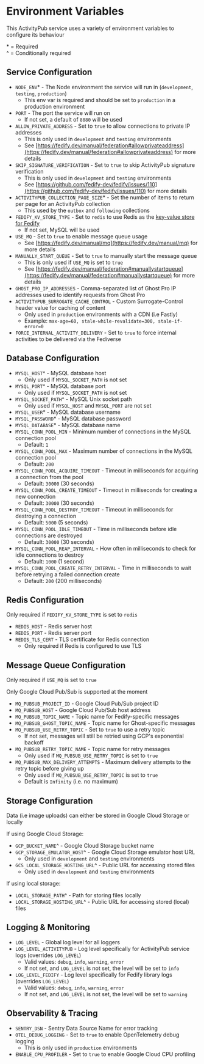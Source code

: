 # Environment Variables

This ActivityPub service uses a variety of environment variables to configure its behaviour

<p>
    * = Required
    <br />
    ^ = Conditionally required
</p>

## Service Configuration

- `NODE_ENV`* - The Node environment the service will run in (`development`, `testing`, `production`)
  - This env var is required and should be set to `production` in a production environment
- `PORT` - The port the service will run on
  - If not set, a default of `8080` will be used
- `ALLOW_PRIVATE_ADDRESS` - Set to `true` to allow connections to private IP addresses
  - This is only used in `development` and `testing` environments
  - See [https://fedify.dev/manual/federation#allowprivateaddress](https://fedify.dev/manual/federation#allowprivateaddress) for more details
- `SKIP_SIGNATURE_VERIFICATION` - Set to `true` to skip ActivityPub signature verification
  - This is only used in `development` and `testing` environments
  - See [https://github.com/fedify-dev/fedify/issues/110](https://github.com/fedify-dev/fedify/issues/110) for more details
- `ACTIVITYPUB_COLLECTION_PAGE_SIZE`* - Set the number of items to return per page for an ActivityPub collection
  - This used by the `outbox` and `following` collections
- `FEDIFY_KV_STORE_TYPE` - Set to `redis` to use Redis as the [key-value store for Fedify](https://fedify.dev/manual/kv)
  - If not set, MySQL will be used
- `USE_MQ` - Set to `true` to enable message queue usage
  - See [https://fedify.dev/manual/mq](https://fedify.dev/manual/mq) for more details
- `MANUALLY_START_QUEUE` - Set to `true` to manually start the message queue
  - This is only used if `USE_MQ` is set to `true`
  - See [https://fedify.dev/manual/federation#manuallystartqueue](https://fedify.dev/manual/federation#manuallystartqueue) for more details
- `GHOST_PRO_IP_ADDRESSES` - Comma-separated list of Ghost Pro IP addresses used to identify requests from Ghost Pro
- `ACTIVITYPUB_SURROGATE_CACHE_CONTROL` - Custom Surrogate-Control header value for caching of content
  - Only used in `production` environments with a CDN (i.e Fastly)
  - Example: `max-age=60, stale-while-revalidate=300, stale-if-error=0`
- `FORCE_INTERNAL_ACTIVITY_DELIVERY` - Set to `true` to force internal activities to be delivered via the Fediverse

## Database Configuration

- `MYSQL_HOST`^ - MySQL database host
  - Only used if `MYSQL_SOCKET_PATH` is not set
- `MYSQL_PORT`^ - MySQL database port
  - Only used if `MYSQL_SOCKET_PATH` is not set
- `MYSQL_SOCKET_PATH`^ - MySQL Unix socket path
  - Only used if `MYSQL_HOST` and `MYSQL_PORT` are not set
- `MYSQL_USER`* - MySQL database username
- `MYSQL_PASSWORD`* - MySQL database password
- `MYSQL_DATABASE`* - MySQL database name
- `MYSQL_CONN_POOL_MIN` - Minimum number of connections in the MySQL connection pool
  - Default: `1`
- `MYSQL_CONN_POOL_MAX` - Maximum number of connections in the MySQL connection pool
  - Default: `200`
- `MYSQL_CONN_POOL_ACQUIRE_TIMEOUT` - Timeout in milliseconds for acquiring a connection from the pool
  - Default: `30000` (30 seconds)
- `MYSQL_CONN_POOL_CREATE_TIMEOUT` - Timeout in milliseconds for creating a new connection
  - Default: `30000` (30 seconds)
- `MYSQL_CONN_POOL_DESTROY_TIMEOUT` - Timeout in milliseconds for destroying a connection
  - Default: `5000` (5 seconds)
- `MYSQL_CONN_POOL_IDLE_TIMEOUT` - Time in milliseconds before idle connections are destroyed
  - Default: `30000` (30 seconds)
- `MYSQL_CONN_POOL_REAP_INTERVAL` - How often in milliseconds to check for idle connections to destroy
  - Default: `1000` (1 second)
- `MYSQL_CONN_POOL_CREATE_RETRY_INTERVAL` - Time in milliseconds to wait before retrying a failed connection create
  - Default: `200` (200 milliseconds)

## Redis Configuration

Only required if `FEDIFY_KV_STORE_TYPE` is set to `redis`

- `REDIS_HOST` - Redis server host
- `REDIS_PORT` - Redis server port
- `REDIS_TLS_CERT` - TLS certificate for Redis connection
  - Only required if Redis is configured to use TLS

## Message Queue Configuration

Only required if `USE_MQ` is set to `true`

Only Google Cloud Pub/Sub is supported at the moment

- `MQ_PUBSUB_PROJECT_ID` - Google Cloud Pub/Sub project ID
- `MQ_PUBSUB_HOST` - Google Cloud Pub/Sub host address
- `MQ_PUBSUB_TOPIC_NAME` - Topic name for Fedify-specific messages
- `MQ_PUBSUB_GHOST_TOPIC_NAME` - Topic name for Ghost-specific messages
- `MQ_PUBSUB_USE_RETRY_TOPIC` - Set to `true` to use a retry topic
  - If not set, messages will still be retried using GCP's exponential backoff
- `MQ_PUBSUB_RETRY_TOPIC_NAME` - Topic name for retry messages
  - Only used if `MQ_PUBSUB_USE_RETRY_TOPIC` is set to `true`
- `MQ_PUBSUB_MAX_DELIVERY_ATTEMPTS` - Maximum delivery attempts to the retry topic before giving up
  - Only used if `MQ_PUBSUB_USE_RETRY_TOPIC` is set to `true`
  - Default is `Infinity` (i.e. no maximum)

## Storage Configuration

Data (i.e image uploads) can either be stored in Google Cloud Storage or locally

If using Google Cloud Storage:

- `GCP_BUCKET_NAME`^ - Google Cloud Storage bucket name
- `GCP_STORAGE_EMULATOR_HOST`^ - Google Cloud Storage emulator host URL
  - Only used in `development` and `testing` environments
- `GCS_LOCAL_STORAGE_HOSTING_URL`^ - Public URL for accessing stored files
  - Only used in `development` and `testing` environments

If using local storage:

- `LOCAL_STORAGE_PATH`^ - Path for storing files locally
- `LOCAL_STORAGE_HOSTING_URL`^ - Public URL for accessing stored (local) files

## Logging & Monitoring

- `LOG_LEVEL` - Global log level for all loggers
- `LOG_LEVEL_ACTIVITYPUB` - Log level specifically for ActivityPub service logs (overrides `LOG_LEVEL`)
  - Valid values: `debug`, `info`, `warning`, `error`
  - If not set, and `LOG_LEVEL` is not set, the level will be set to `info`
- `LOG_LEVEL_FEDIFY` - Log level specifically for Fedify library logs (overrides `LOG_LEVEL`)
  - Valid values: `debug`, `info`, `warning`, `error`
  - If not set, and `LOG_LEVEL` is not set, the level will be set to `warning`

## Observability & Tracing

- `SENTRY_DSN` - Sentry Data Source Name for error tracking
- `OTEL_DEBUG_LOGGING` - Set to `true` to enable OpenTelemetry debug logging
  - This is only used in `production` environments
- `ENABLE_CPU_PROFILER` - Set to `true` to enable Google Cloud CPU profiling
